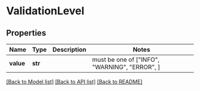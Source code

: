 # ValidationLevel


## Properties
Name | Type | Description | Notes
------------ | ------------- | ------------- | -------------
**value** | **str** |  |  must be one of ["INFO", "WARNING", "ERROR", ]

[[Back to Model list]](../README.md#documentation-for-models) [[Back to API list]](../README.md#documentation-for-api-endpoints) [[Back to README]](../README.md)


